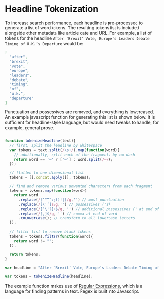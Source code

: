# Headline Tokenization

To increase search performance, each headline is pre-processed to generate a list
of word tokens. The resulting tokens list is included alongside other metadata like 
article date and URL. For example, a list of tokens for the headline 
`After ‘Brexit’ Vote, Europe’s Leaders Debate Timing of U.K.’s Departure` would be: 

```json
[
  "after", 
  "brexit", 
  "vote", 
  "europe", 
  "leaders",  
  "debate", 
  "timing", 
  "of", 
  "u.k.",  
  "departure"
]
```

Punctuation and possessives are removed, and everything is lowercased. 
An example javascript function for generating this list is shown below. 
It is sufficient for headline-style language, but would need 
tweaks to handle, for example, general prose.

```js

function tokenizeHeadline(text){
  // first, split the headline by whitespace
  var tokens = text.split(/\s+/).map(function(word){
    // additionally, split each of the fragments by em dash
    return word == '—' ? ['—'] : word.split(/—/);
  });

  // flatten to one dimensional list
  tokens = [].concat.apply([], tokens);

  // find and remove various unwanted characters from each fragment
  tokens = tokens.map(function(word){
    return word
      .replace(/[‘"“”:;()!|]/g,'') // most punctuation
      .replace(/[\'’]s/g,'') // possessives ('s)
      .replace(/[’\'?]+$/g, '') // additional possessives (' at end of word)
      .replace(/[,]$/g, '') // comma at end of word
      .toLowerCase(); // transform to all lowercase letters
  });
  
  // filter list to remove blank tokens
  tokens = tokens.filter(function(word){
    return word != "";
  });

  return tokens;
}

var headline = "After ‘Brexit’ Vote, Europe’s Leaders Debate Timing of U.K.’s Departure";

var tokens = tokenizeHeadline(headline);

```

The example function makes use of [Regular Expressions](https://developer.mozilla.org/en-US/docs/Web/JavaScript/Guide/Regular_Expressions), 
which is a language for finding patterns in text. Regex is built into Javascript. 
